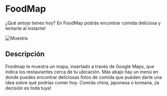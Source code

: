 # FoodMap
¿Qué antojo tienes hoy? En FoodMap podrás encontrar comida deliciosa y tentarte al instante!

![Muestra](https://i.imgur.com/s3pFhdy.png)

## Descripción
Foodmap te muestra un mapa, insertado a través de Google Maps, que indica los restaurantes cerca de tu ubicación. Más abajo hay un menú en donde puedes encontrar deliciosas fotos de comida que pueden darte una idea sobre qué podrías comer hoy. Comida china, japonesa o koreana, ¡la decisión es toda tuya! 
